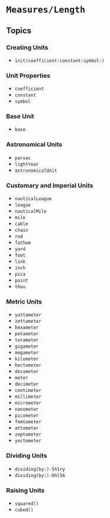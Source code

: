 # ``Measures/Length``

## Topics

### Creating Units

- ``init(coefficient:constant:symbol:)``

### Unit Properties

- ``coefficient``
- ``constant``
- ``symbol``

### Base Unit

- ``base``

### Astronomical Units

- ``parsec``
- ``lightYear``
- ``astronomicalUnit``

### Customary and Imperial Units

- ``nauticalLeague``
- ``league``
- ``nauticalMile``
- ``mile``
- ``cable``
- ``chain``
- ``rod``
- ``fathom``
- ``yard``
- ``foot``
- ``link``
- ``inch``
- ``pica``
- ``point``
- ``thou``

### Metric Units

- ``yottameter``
- ``zettameter``
- ``hexameter``
- ``petameter``
- ``terameter``
- ``gigameter``
- ``megameter``
- ``kilometer``
- ``hectometer``
- ``decameter``
- ``meter``
- ``decimeter``
- ``centimeter``
- ``millimeter``
- ``micrometer``
- ``nanometer``
- ``picometer``
- ``femtometer``
- ``attometer``
- ``zeptometer``
- ``yoctometer``

### Dividing Units

- ``dividing(by:)-5h1ry``
- ``dividing(by:)-6hl56``

### Raising Units

- ``squared()``
- ``cubed()``
